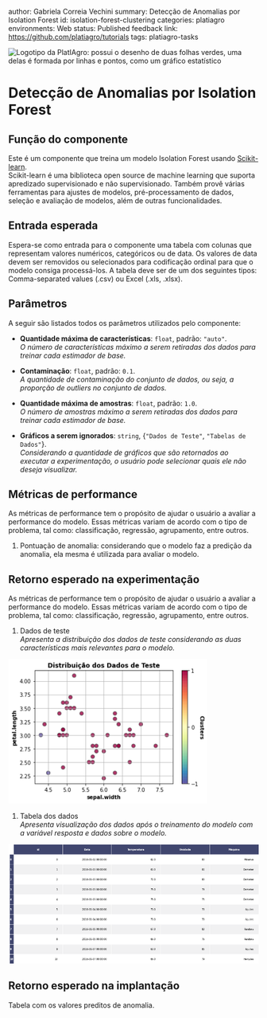 author: Gabriela Correia Vechini
summary: Detecção de Anomalias por Isolation Forest
id: isolation-forest-clustering
categories: platiagro
environments: Web
status: Published
feedback link: https://github.com/platiagro/tutorials
tags: platiagro-tasks


![Logotipo da PlatIAgro: possui o desenho de duas folhas verdes, uma delas é formada por linhas e pontos, como um gráfico estatístico](img/logo.png)


# Detecção de Anomalias por Isolation Forest

## Função do componente

Este é um componente que treina um modelo Isolation Forest usando [Scikit-learn](https://scikit-learn.org/stable/modules/generated/sklearn.ensemble.IsolationForest.html). <br>
Scikit-learn é uma biblioteca open source de machine learning que suporta apredizado supervisionado e não supervisionado. Também provê várias ferramentas para ajustes de modelos, pré-processamento de dados, seleção e avaliação de modelos, além de outras funcionalidades.


## Entrada esperada

Espera-se como entrada para o componente uma tabela com colunas que representam valores numéricos, categóricos ou de data. Os valores de data devem ser removidos ou selecionados para codificação ordinal para que o modelo consiga processá-los. A tabela deve ser de um dos seguintes tipos: Comma-separated values (.csv) ou Excel (.xls, .xlsx).


## Parâmetros

A seguir são listados todos os parâmetros utilizados pelo componente:

- **Quantidade máxima de características**: `float`, padrão: `"auto"`.<br>
<em>O número de características máximo a serem retiradas dos dados para treinar cada estimador de base.</em>


- **Contaminação**: `float`, padrão: `0.1`.<br>
<em>A quantidade de contaminação do conjunto de dados, ou seja, a proporção de outliers no conjunto de dados.</em>


- **Quantidade máxima de amostras**: `float`, padrão: `1.0`.<br>
<em>O número de amostras máximo a serem retiradas dos dados para treinar cada estimador de base.</em>


- **Gráficos a serem ignorados**: `string`, {`"Dados de Teste"`, `"Tabelas de Dados"`}.<br>
<em>Considerando a quantidade de gráficos que são retornados ao executar a experimentação, o usuário pode selecionar quais ele não deseja visualizar.</em>


## Métricas de performance

As métricas de performance tem o propósito de ajudar o usuário a avaliar a performance do modelo. Essas métricas variam de acordo com o tipo de problema, tal como: classificação, regressão, agrupamento, entre outros.

1. Pontuação de anomalia: considerando que o modelo faz a predição da anomalia, ela mesma é utilizada para avaliar o modelo.


## Retorno esperado na experimentação

As métricas de performance tem o propósito de ajudar o usuário a avaliar a performance do modelo. Essas métricas variam de acordo com o tipo de problema, tal como: classificação, regressão, agrupamento, entre outros.

1. Dados de teste<br> <em> Apresenta a distribuição dos dados de teste considerando as duas características mais relevantes para o modelo.</em>
<img src="img/clustering/clustering_data_isolation.png" width="400">

1. Tabela dos dados<br> <em>Apresenta visualização dos dados após o treinamento do modelo com a variável resposta e dados sobre o modelo.</em>
<img src="img/table.png" width="800">


## Retorno esperado na implantação

Tabela com os valores preditos de anomalia.
